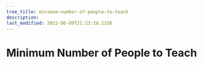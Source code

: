 ```yaml
---
tree_title: minimum-number-of-people-to-teach
description: 
last_modified: 2022-06-09T21:23:28.2328
---
```


# Minimum Number of People to Teach
